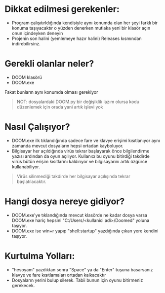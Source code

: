 # Dikkat edilmesi gerekenler:
* Program çalışıtırldığında kendisiyle aynı konumda olan her şeyi farklı bir konuma taşıyacaktır o yüzden denerken mutlaka yeni bir klasör açın onun içindeyken deneyin
* Projenin son halini (yemlemeye hazır halini) Releases kısmından indirebilirsinz.

# Gerekli olanlar neler?
* DOOM klasörü
* DOOM.exe

 Fakat bunların aynı konumda olması gerekiyor
 
 >NOT: dosyalardaki DOOM.py bir değişiklik lazım olursa kodu düzenlemek için orada yani artık işlevi yok 
 
 # Nasıl Çalışıyor?
 * DOOM.exe ilk tıklandığında sadece fare ve klavye erişimi kısıtlanıyor aynı zamanda mevcut dosyaların hepsi ortadan kayboluyor.
 * Bilgisayar her açıldığında virüs tekrar başlayarak önce bilgilendirme yazısı ardından da oyun açılıyor.
 Kullanıcı bu oyunu bitirdiği takdirde virüs bütün erişim kısıtlarını kaldırıyor ve bilgisayarını artık özgürce kullanabiliyor.
 
 >Virüs silinmediği takdirde her bilgisayar açılışında tekrar başlatılacaktır.
 
 # Hangi dosya nereye gidiyor?
 * DOOM.exe'ye tıklandığında mevcut klasörde ne kadar dosya varsa DOOM.exe hariç hepsini "C:/Users/\<kullanici adi>/Doomed" yoluna taşıyor.
 * DOOM.exe ise win+r yapıp "shell:startup" yazdığında çıkan yere kendini taşıyor.
 
 # Kurtulma Yolları:
 * "hesoyam" yazdıktan sonra "Space" ya da "Enter" tuşuna basarsanız klavye ve fare kısıtlamaları ortadan kalkacaktır
 * Dosyaların yerini bulup silerek. Tabii bunun için oyunu bitirmeniz gerekecek.
